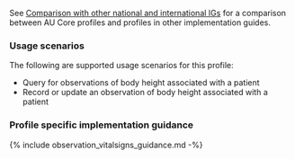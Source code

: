 See [Comparison with other national and international IGs](comparison.html) for a comparison between AU Core profiles and profiles in other implementation guides.

### Usage scenarios

The following are supported usage scenarios for this profile:

- Query for observations of body height associated with a patient
- Record or update an observation of body height associated with a patient

### Profile specific implementation guidance
{% include observation_vitalsigns_guidance.md -%}
